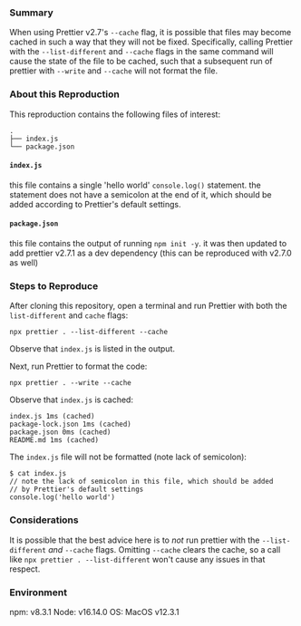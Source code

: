 ### Summary

When using Prettier v2.7's `--cache` flag, it is possible that files may become cached in such a way that they will
not be fixed. Specifically, calling Prettier with the `--list-different` and `--cache` flags in the same command will cause the
state of the file to be cached, such that a subsequent run of prettier with `--write` and `--cache` will not format the file.

### About this Reproduction

This reproduction contains the following files of interest:

```
.
├── index.js
└── package.json
```

#### `index.js`

this file contains a single 'hello world' `console.log()` statement. the statement does not have a semicolon at the end
of it, which should be added according to Prettier's default settings.

#### `package.json`

this file contains the output of running `npm init -y`. it was then updated to add prettier v2.7.1 as a dev dependency
(this can be reproduced with v2.7.0 as well)

### Steps to Reproduce

After cloning this repository, open a terminal and run Prettier with both the `list-different` and `cache` flags:

```
npx prettier . --list-different --cache
```

Observe that `index.js` is listed in the output.

Next, run Prettier to format the code:

```
npx prettier . --write --cache
```

Observe that `index.js` is cached:

```
index.js 1ms (cached)
package-lock.json 1ms (cached)
package.json 0ms (cached)
README.md 1ms (cached)
```

The `index.js` file will not be formatted (note lack of semicolon):

```
$ cat index.js
// note the lack of semicolon in this file, which should be added
// by Prettier's default settings
console.log('hello world')
```

### Considerations

It is possible that the best advice here is to _not_ run prettier with the `--list-different` _and_ `--cache` flags.
Omitting `--cache` clears the cache, so a call like `npx prettier . --list-different` won't cause any issues in that
respect.

### Environment

npm: v8.3.1
Node: v16.14.0
OS: MacOS v12.3.1
